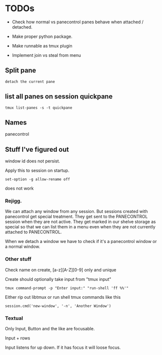 # TODOs

+ Check how normal vs panecontrol panes behave when attached / detached.

+ Make proper python package.

+ Make runnable as tmux plugin

+ Implement join vs steal from menu


## Split pane

    detach the current pane

## list all panes on session quickpane

    tmux list-panes -s -t quickpane

## Names

panecontrol

## Stuff I've figured out

window id does not persist.

Apply this to session on startup.

    set-option -g allow-rename off

does not work


### Rejigg.

We can attach any window from any session. But sessions created with panecontrol
get special treatment. They get sent to the PANECONTROL session when they are
not active. They get marked in our shelve storage as special so that we can list
them in a menu even when they are not currently attached to PANECONTROL.

When we detach a window we have to check if it's a panecontrol window or a normal window.

### Other stuff

Check name on create, [a-z][A-Z][0-9] only and unique

Create should optionally take input from "tmux input"

    tmux command-prompt -p "Enter input:" "run-shell 'ff %%'"

Either rip out libtmux or run shell tmux commands like this

    session.cmd('new-window', '-n', 'Another Window')

### Textual

Only Input, Button and the like are focusable.

Input + rows

Input listens for up down. If it has focus it will loose focus.
